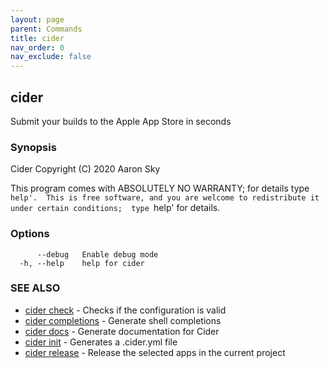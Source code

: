```yaml
---
layout: page
parent: Commands
title: cider
nav_order: 0
nav_exclude: false
---
```


## cider

Submit your builds to the Apple App Store in seconds

### Synopsis

Cider  Copyright (C) 2020  Aaron Sky

This program comes with ABSOLUTELY NO WARRANTY; for details type `help'. 
This is free software, and you are welcome to redistribute it under certain conditions; 
type `help' for details.

### Options

```
      --debug   Enable debug mode
  -h, --help    help for cider
```

### SEE ALSO

* [cider check](/commands/cider_check/)	 - Checks if the configuration is valid
* [cider completions](/commands/cider_completions/)	 - Generate shell completions
* [cider docs](/commands/cider_docs/)	 - Generate documentation for Cider
* [cider init](/commands/cider_init/)	 - Generates a .cider.yml file
* [cider release](/commands/cider_release/)	 - Release the selected apps in the current project

